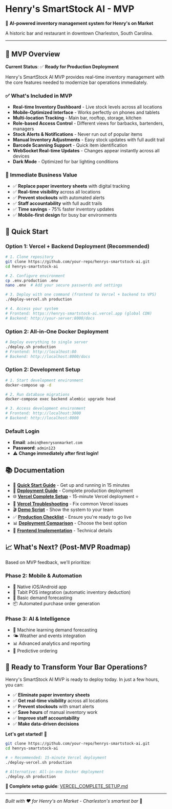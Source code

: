 # Henry's SmartStock AI - MVP

🍻 **AI-powered inventory management system for Henry's on Market**

A historic bar and restaurant in downtown Charleston, South Carolina.

---

## 🎯 MVP Overview

**Current Status**: ✅ **Ready for Production Deployment**

Henry's SmartStock AI MVP provides real-time inventory management with the core features needed to modernize bar operations immediately.

### ✅ **What's Included in MVP**

- **Real-time Inventory Dashboard** - Live stock levels across all locations
- **Mobile-Optimized Interface** - Works perfectly on phones and tablets
- **Multi-location Tracking** - Main bar, rooftop, storage, kitchen
- **Role-based Access Control** - Different views for barbacks, bartenders, managers
- **Stock Alerts & Notifications** - Never run out of popular items
- **Manual Inventory Adjustments** - Easy stock updates with full audit trail
- **Barcode Scanning Support** - Quick item identification
- **WebSocket Real-time Updates** - Changes appear instantly across all devices
- **Dark Mode** - Optimized for bar lighting conditions

### 🚀 **Immediate Business Value**

- ✅ **Replace paper inventory sheets** with digital tracking
- ✅ **Real-time visibility** across all locations
- ✅ **Prevent stockouts** with automated alerts
- ✅ **Staff accountability** with full audit trails
- ✅ **Time savings** - 75% faster inventory updates
- ✅ **Mobile-first design** for busy bar environments

## 🚀 **Quick Start**

### **Option 1: Vercel + Backend Deployment (Recommended)**

```bash
# 1. Clone repository
git clone https://github.com/your-repo/henrys-smartstock-ai.git
cd henrys-smartstock-ai

# 2. Configure environment
cp .env.production .env
nano .env  # Add your secure passwords and settings

# 3. Deploy with one command (frontend to Vercel + backend to VPS)
./deploy-vercel.sh production

# 4. Access your system
# Frontend: https://henrys-smartstock-ai.vercel.app (global CDN)
# Backend: http://your-server:8000/docs
```

### **Option 2: All-in-One Docker Deployment**

```bash
# Deploy everything to single server
./deploy.sh production
# Frontend: http://localhost:80
# Backend: http://localhost:8000/docs
```

### **Option 2: Development Setup**

```bash
# 1. Start development environment
docker-compose up -d

# 2. Run database migrations
docker-compose exec backend alembic upgrade head

# 3. Access development environment
# Frontend: http://localhost:3000
# Backend: http://localhost:8000
```

### **Default Login**
- **Email**: `admin@henrysonmarket.com`
- **Password**: `admin123`
- ⚠️ **Change immediately after first login!**

## 📚 **Documentation**

- 📖 **[Quick Start Guide](QUICK_START_GUIDE.md)** - Get up and running in 15 minutes
- 🚀 **[Deployment Guide](DEPLOYMENT_GUIDE.md)** - Complete production deployment
- 🌐 **[Vercel Complete Setup](VERCEL_COMPLETE_SETUP.md)** - 15-minute Vercel deployment ⭐
- 🔧 **[Vercel Troubleshooting](VERCEL_TROUBLESHOOTING.md)** - Fix common Vercel issues
- 🎬 **[Demo Script](DEMO_SCRIPT.md)** - Show the system to your team
- ✅ **[Production Checklist](PRODUCTION_CHECKLIST.md)** - Ensure you're ready to go live
- 📊 **[Deployment Comparison](DEPLOYMENT_COMPARISON.md)** - Choose the best option
- 🔧 **[Frontend Implementation](frontend/INVENTORY_DASHBOARD_README.md)** - Technical details

## 📈 **What's Next? (Post-MVP Roadmap)**

Based on MVP feedback, we'll prioritize:

### **Phase 2: Mobile & Automation**
- 📱 Native iOS/Android app
- 🔌 Tabit POS integration (automatic inventory deduction)
- 🤖 Basic demand forecasting
- 📦 Automated purchase order generation

### **Phase 3: AI & Intelligence**
- 🧠 Machine learning demand forecasting
- 🌤️ Weather and events integration
- 📊 Advanced analytics and reporting
- 🎯 Predictive ordering

## 🎉 **Ready to Transform Your Bar Operations?**

Henry's SmartStock AI MVP is ready to deploy today. In just a few hours, you can:

- ✅ **Eliminate paper inventory sheets**
- ✅ **Get real-time visibility** across all locations  
- ✅ **Prevent stockouts** with smart alerts
- ✅ **Save hours** of manual inventory work
- ✅ **Improve staff accountability**
- ✅ **Make data-driven decisions**

**Let's get started!** 🚀

```bash
git clone https://github.com/your-repo/henrys-smartstock-ai.git
cd henrys-smartstock-ai

# ⭐ Recommended: 15-minute Vercel deployment
./deploy-vercel.sh production

# Alternative: All-in-one Docker deployment  
./deploy.sh production
```

**📖 Complete setup guide**: [VERCEL_COMPLETE_SETUP.md](VERCEL_COMPLETE_SETUP.md)

---

*Built with ❤️ for Henry's on Market - Charleston's smartest bar* 🍻